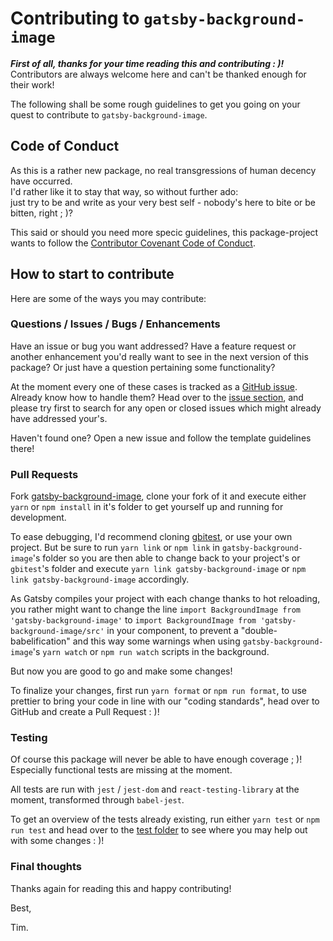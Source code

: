 # Contributing to `gatsby-background-image`

_**First of all, thanks for your time reading this and contributing : )!**_   
Contributors are always welcome here and can't be thanked enough for their work!

The following shall be some rough guidelines to get you going on your quest to 
contribute to `gatsby-background-image`.

## Code of Conduct

As this is a rather new package, no real transgressions of human decency
have occurred.  
I'd rather like it to stay that way, so without further ado:   
just try to be and write as your very best self - nobody's here to bite or be 
bitten, right ; )?  

This said or should you need more specic guidelines, 
this package-project wants to follow the [Contributor Covenant Code of Conduct](CODE_OF_CONDUCT.md).

## How to start to contribute

Here are some of the ways you may contribute:

### Questions / Issues / Bugs / Enhancements

Have an issue or bug you want addressed? Have a feature request or another 
enhancement you'd really want to see in the next version of this package?
Or just have a question pertaining some functionality?

At the moment every one of these cases is tracked as a [GitHub issue](https://guides.github.com/features/issues/).
Already know how to handle them? Head over to the [issue section](https://github.com/timhagn/gatsby-background-image/issues),
and please try first to search for any open or closed issues which might already 
have addressed your's. 
  
Haven't found one? Open a new issue and follow the template guidelines there!

### Pull Requests

Fork [gatsby-background-image](https://github.com/timhagn/gatsby-background-image), 
clone your fork of it and execute either `yarn` or `npm install` in it's folder 
to get yourself up and running for development.

To ease debugging, I'd recommend cloning [gbitest](https://github.com/timhagn/gbitest),
or use your own project. But be sure to run `yarn link` or `npm link` in
`gatsby-background-image`'s folder so you are then able to change back to your 
project's or `gbitest`'s folder and execute `yarn link gatsby-background-image` 
or `npm link gatsby-background-image` accordingly.

As Gatsby compiles your project with each change thanks to hot reloading,
you rather might want to change the line `import BackgroundImage from 'gatsby-background-image'`
to `import BackgroundImage from 'gatsby-background-image/src'` in your component,
to prevent a "double-babelification" and this way some warnings when using
`gatsby-background-image`'s `yarn watch` or `npm run watch` scripts in the background.

But now you are good to go and make some changes!

To finalize your changes, first run `yarn format` or `npm run format`, to use 
prettier to bring your code in line with our "coding standards", head over to 
GitHub and create a Pull Request : )! 

### Testing

Of course this package will never be able to have enough coverage ; )!  
Especially functional tests are missing at the moment.

All tests are run with `jest` / `jest-dom` and `react-testing-library`
at the moment, transformed through `babel-jest`.
  
To get an overview of the tests already existing, run either `yarn test` or 
`npm run test` and head over to the [test folder](src/__tests__) to see where
you may help out with some changes : )!

### Final thoughts

Thanks again for reading this and happy contributing!

Best,

Tim.

